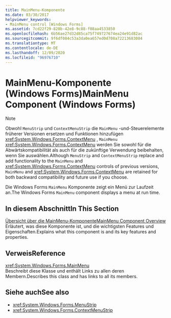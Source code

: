 ```yaml
---
title: MainMenu-Komponente
ms.date: 03/30/2017
helpviewer_keywords:
- MainMenu control [Windows Forms]
ms.assetid: 7cd22f29-828b-42e8-9c88-f08aa4533850
ms.openlocfilehash: 6b56ae27d32d85ca75f749727674ea24e91d82ac
ms.sourcegitcommit: 9f6df084c53a3da0ea657ed0d708a72213683084
ms.translationtype: MT
ms.contentlocale: de-DE
ms.lasthandoff: 12/09/2020
ms.locfileid: "96976710"
---
```

# <a name="mainmenu-component-windows-forms"></a><span data-ttu-id="b2b8a-102">MainMenu-Komponente (Windows Forms)</span><span class="sxs-lookup"><span data-stu-id="b2b8a-102">MainMenu Component (Windows Forms)</span></span>
> [!NOTE]
> <span data-ttu-id="b2b8a-103">Obwohl `MenuStrip` und `ContextMenuStrip` die `MainMenu` -und-Steuerelemente früherer Versionen ersetzen und Funktionen hinzufügen <xref:System.Windows.Forms.ContextMenu> , `MainMenu` <xref:System.Windows.Forms.ContextMenu> werden Sie sowohl für die Abwärtskompatibilität als auch für die zukünftige Verwendung beibehalten, wenn Sie auswählen.</span><span class="sxs-lookup"><span data-stu-id="b2b8a-103">Although `MenuStrip` and `ContextMenuStrip` replace and add functionality to the `MainMenu` and <xref:System.Windows.Forms.ContextMenu> controls of previous versions, `MainMenu` and <xref:System.Windows.Forms.ContextMenu> are retained for both backward compatibility and future use if you choose.</span></span>  
  
 <span data-ttu-id="b2b8a-104">Die Windows Forms `MainMenu` Komponente zeigt ein Menü zur Laufzeit an.</span><span class="sxs-lookup"><span data-stu-id="b2b8a-104">The Windows Forms `MainMenu` component displays a menu at run time.</span></span>  
  
## <a name="in-this-section"></a><span data-ttu-id="b2b8a-105">In diesem Abschnitt</span><span class="sxs-lookup"><span data-stu-id="b2b8a-105">In This Section</span></span>  
 [<span data-ttu-id="b2b8a-106">Übersicht über die MainMenu-Komponente</span><span class="sxs-lookup"><span data-stu-id="b2b8a-106">MainMenu Component Overview</span></span>](mainmenu-component-overview-windows-forms.md)  
 <span data-ttu-id="b2b8a-107">Erläutert, was diese Komponente ist, und die wichtigsten Features und Eigenschaften.</span><span class="sxs-lookup"><span data-stu-id="b2b8a-107">Explains what this component is and its key features and properties.</span></span>  
  
## <a name="reference"></a><span data-ttu-id="b2b8a-108">Verweis</span><span class="sxs-lookup"><span data-stu-id="b2b8a-108">Reference</span></span>  
 <xref:System.Windows.Forms.MainMenu>  
 <span data-ttu-id="b2b8a-109">Beschreibt diese Klasse und enthält Links zu allen deren Membern.</span><span class="sxs-lookup"><span data-stu-id="b2b8a-109">Describes this class and has links to all its members.</span></span>  
  
## <a name="see-also"></a><span data-ttu-id="b2b8a-110">Siehe auch</span><span class="sxs-lookup"><span data-stu-id="b2b8a-110">See also</span></span>

- <xref:System.Windows.Forms.MenuStrip>
- <xref:System.Windows.Forms.ContextMenuStrip>
